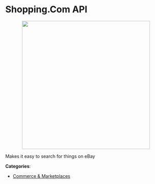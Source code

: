 # Shopping.Com API
<p align="center">
    <img width="400" src="https://raw.githubusercontent.com/apis-list/apis-list/apis/shopping-com-api/logo_256x256.png" />
</p>

Makes it easy to search for things on eBay



**Categories**:
- [Commerce & Marketplaces](https://github.com/apis-list/apis-list#commerce-and-marketplaces)




